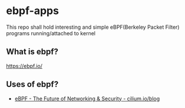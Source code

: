 # ebpf-apps
This repo shall hold interesting and simple eBPF(Berkeley Packet Filter) programs running/attached to kernel


## What is ebpf?
https://ebpf.io/

## Uses of ebpf?
- [eBPF - The Future of Networking & Security - cilium.io/blog ](https://cilium.io/blog/2020/11/10/ebpf-future-of-networking)